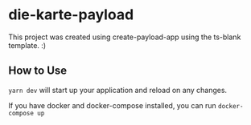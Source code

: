 # die-karte-payload

This project was created using create-payload-app using the ts-blank template.
:)

## How to Use

`yarn dev` will start up your application and reload on any changes.

If you have docker and docker-compose installed, you can run `docker-compose up`
